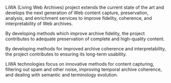 LiWA (Living Web Archives) project extends the current state of the art and develops the next generation of Web content capture, preservation, analysis, and enrichment services to improve fidelity, coherence, and interpretability of Web archives.

By developing methods which improve archive fidelity, the project contributes to adequate preservation of complete and high-quality content.

By developing methods for improved archive coherence and interpretability, the project contributes to ensuring its long-term usability.

LiWA technologies focus on innovative methods for content capturing, filtering out spam and other noise, improving temporal archive coherence, and dealing with semantic and terminology evolution.
